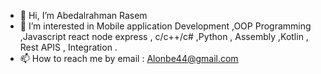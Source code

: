 - 👋 Hi, I’m Abedalrahman Rasem
- 👀 I’m interested in Mobile application Development ,OOP Programming ,Javascript react node express , c/c++/c# ,Python , Assembly ,Kotlin , Rest APIS , Integration .
- 📫 How to reach me by email : Alonbe44@gmail.com 

<!---
alonbe44/alonbe44 is a ✨ special ✨ repository because its `README.md` (this file) appears on your GitHub profile.
You can click the Preview link to take a look at your changes.
--->
